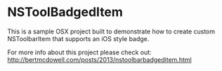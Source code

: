 NSToolBadgedItem
================

This is a sample OSX project built to demonstrate how to create custom NSToolbarItem that supports an iOS style badge.

For more info about this project please check out: http://bertmcdowell.com/posts/2013/nstoolbarbadgeditem.html
